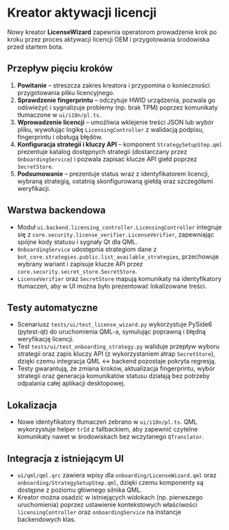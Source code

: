# Kreator aktywacji licencji

Nowy kreator **LicenseWizard** zapewnia operatorom prowadzenie krok po kroku przez proces aktywacji licencji OEM i przygotowania środowiska przed startem bota.

## Przepływ pięciu kroków
1. **Powitanie** – streszcza zakres kreatora i przypomina o konieczności przygotowania pliku licencyjnego.
2. **Sprawdzenie fingerprintu** – odczytuje HWID urządzenia, pozwala go odświeżyć i sygnalizuje problemy (np. brak TPM) poprzez komunikaty tłumaczone w `ui/i18n/pl.ts`.
3. **Wprowadzenie licencji** – umożliwia wklejenie treści JSON lub wybór pliku, wywołując logikę `LicensingController` z walidacją podpisu, fingerprintu i obsługą błędów.
4. **Konfiguracja strategii i kluczy API** – komponent `StrategySetupStep.qml` prezentuje katalog dostępnych strategii (dostarczany przez `OnboardingService`) i pozwala zapisać klucze API giełd poprzez `SecretStore`.
5. **Podsumowanie** – prezentuje status wraz z identyfikatorem licencji, wybraną strategią, ostatnią skonfigurowaną giełdą oraz szczegółami weryfikacji.

## Warstwa backendowa
- Moduł `ui.backend.licensing_controller.LicensingController` integruje się z `core.security.license_verifier.LicenseVerifier`, zapewniając spójne kody statusu i sygnały Qt dla QML.
- `OnboardingService` udostępnia strategiom dane z `bot_core.strategies.public.list_available_strategies`, przechowuje wybrany wariant i zapisuje klucze API przez `core.security.secret_store.SecretStore`.
- `LicenseVerifier` oraz `SecretStore` mapują komunikaty na identyfikatory tłumaczeń, aby w UI można było prezentować lokalizowane treści.

## Testy automatyczne
- Scenariusz `tests/ui/test_license_wizard.py` wykorzystuje PySide6 (pytest-qt) do uruchomienia QML-a, symulując poprawną i błędną weryfikację licencji.
- Test `tests/ui/test_onboarding_strategy.py` waliduje przepływ wyboru strategii oraz zapis kluczy API (z wykorzystaniem atrap `SecretStore`), dzięki czemu integracja QML ↔ backend pozostaje pokryta regresją.
- Testy gwarantują, że zmiana kroków, aktualizacja fingerprintu, wybór strategii oraz generacja komunikatów statusu działają bez potrzeby odpalania całej aplikacji desktopowej.

## Lokalizacja
- Nowe identyfikatory tłumaczeń zebrano w `ui/i18n/pl.ts`. QML wykorzystuje helper `trId` z fallbackiem, aby zapewnić czytelne komunikaty nawet w środowiskach bez wczytanego `QTranslator`.

## Integracja z istniejącym UI
- `ui/qml/qml.qrc` zawiera wpisy dla `onboarding/LicenseWizard.qml` oraz `onboarding/StrategySetupStep.qml`, dzięki czemu komponenty są dostępne z poziomu głównego silnika QML.
- Kreator można osadzić w istniejących widokach (np. pierwszego uruchomienia) poprzez ustawienie kontekstowych właściwości `licensingController` oraz `onboardingService` na instancje backendowych klas.
